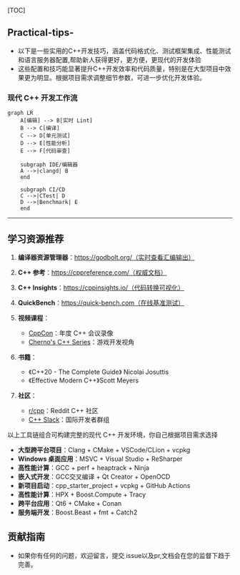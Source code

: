 [TOC]

## Practical-tips-
- 以下是一些实用的C++开发技巧，涵盖代码格式化、测试框架集成、性能测试和语言服务器配置,帮助新人获得更好，更方便，更现代的开发体验
- 这些配置和技巧能显著提升C++开发效率和代码质量，特别是在大型项目中效果更为明显。根据项目需求调整细节参数，可进一步优化开发体验。
### 现代 C++ 开发工作流
```mermaid
graph LR
    A[编辑] --> B[实时 Lint]
    B --> C[编译]
    C --> D[单元测试]
    D --> E[性能分析]
    E --> F[代码审查]
    
    subgraph IDE/编辑器
    A -->|clangd| B
    end
    
    subgraph CI/CD
    C -->|CTest| D
    D -->|Benchmark| E
    end
```
***
## 学习资源推荐
1. **编译器资源管理器**：https://godbolt.org/（实时查看汇编输出）
2. **C++ 参考**：https://cppreference.com/（权威文档）
3. **C++ Insights**：https://cppinsights.io/（代码转换可视化）
4. **QuickBench**：https://quick-bench.com（在线基准测试）
6. **视频课程**：
   - [CppCon](https://www.youtube.com/user/CppCon)：年度 C++ 会议录像
   - [Cherno's C++ Series](https://www.youtube.com/c/TheChernoProject)：游戏开发视角

7. **书籍**：
   - 《C++20 - The Complete Guide》 Nicolai Josuttis
   - 《Effective Modern C++》Scott Meyers

8. **社区**：
   - [r/cpp](https://www.reddit.com/r/cpp/)：Reddit C++ 社区
   - [C++ Slack](https://cppalliance.org/slack/)：国际开发者群组

以上工具链组合可构建完整的现代 C++ 开发环境，你自己根据项目需求选择
- **大型跨平台项目**：Clang + CMake + VSCode/CLion + vcpkg
- **Windows 桌面应用**：MSVC + Visual Studio + ReSharper
- **高性能计算**：GCC + perf + heaptrack + Ninja
- **嵌入式开发**：GCC交叉编译 + Qt Creator + OpenOCD
- **新项目启动**：cpp_starter_project + vcpkg + GitHub Actions
- **高性能计算**：HPX + Boost.Compute + Tracy
- **跨平台应用**：Qt6 + CMake + Conan
- **服务端开发**：Boost.Beast + fmt + Catch2
##  贡献指南
- 如果你有任何的问题，欢迎留言，提交 issue以及pr,文档会在您的监督下趋于完善。
